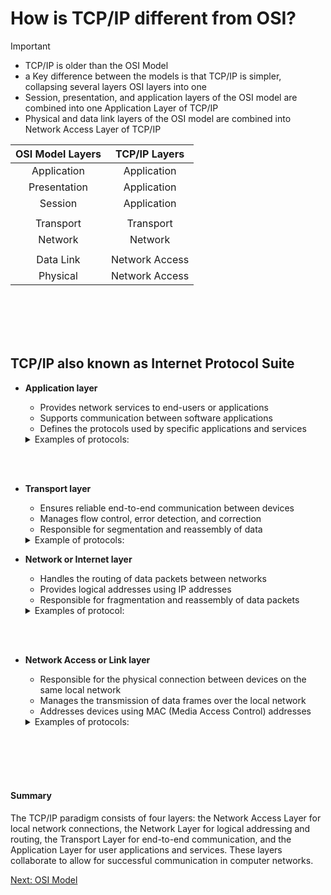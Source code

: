 # How is TCP/IP different from OSI?

>[!IMPORTANT]
> - TCP/IP is older than the OSI Model
> - a Key difference between the models is that TCP/IP is simpler, collapsing several layers OSI layers into one
> - Session, presentation, and application layers of the OSI model are combined into one Application Layer of TCP/IP
> - Physical and data link layers of the OSI model are combined into Network Access Layer of TCP/IP 


| OSI Model Layers | TCP/IP Layers |
|:-----:|:-----:|
| Application | Application |
| Presentation | Application |
| Session | Application |
|         |             |
| Transport | Transport |
| Network | Network |
|         |         |
| Data Link | Network Access |
| Physical | Network Access |


<br></br>
<br></br>


## TCP/IP also known as Internet Protocol Suite


* **Application layer** 
    * Provides network services to end-users or applications
    * Supports communication between software applications
    * Defines the protocols used by specific applications and services

   <details>
   <summary>Examples of protocols:</summary>

        HTTP (Hypertext Transfer Protocol) 
        FTP ( File Transfer Protocol) 
        SMTP (Simple Mail Transfer Protocol) 
        DNS (Domain Name System)
        SSH (Secure Shell)

   <details>

<br></br>


* **Transport layer** 
    * Ensures reliable end-to-end communication between devices 
    * Manages flow control, error detection, and correction
    * Responsible for segmentation and reassembly of data

   <details>
   <summary>Example of protocols:</summary>

        TCP (Transmission Control Protocol) 
        UDP (User Datagram Protocol)
  
     </details>

* **Network or Internet layer**
    * Handles the routing of data packets between networks
    * Provides logical addresses using IP addresses
    * Responsible for fragmentation and reassembly of data packets
 
   <details>
   <summary>Examples of protocol:</summary>

        IP (Internet Protocol) 
        ICMP (Internet Control Message Protocol)  
        IGMP (Internet Group Message Protocol) 
        ARP (Address Resolution Protocol)
  
</details>


<br></br>



* **Network Access or Link layer**
    * Responsible for the physical connection between devices on the same local network
    * Manages the transmission of data frames over the local network
    * Addresses devices using MAC (Media Access Control) addresses
 
   <details>
   <summary>Examples of protocols:</summary>
  
      Ethernet
      Wi-Fi
      PPP (Point-to-Point Protocol)

   </details>

<br></br>
<br></br>


#### Summary
The TCP/IP paradigm consists of four layers: the Network Access Layer for local network connections, the Network Layer for logical addressing and routing, the Transport Layer for end-to-end communication, and the Application Layer for user applications and services. These layers collaborate to allow for successful communication in computer networks.



[Next: OSI Model](OSI_Model.md)

